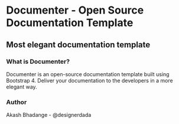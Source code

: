 # Documenter - Open Source Documentation Template

Most elegant documentation template
---

### What is Documenter?
Documenter is an open-source documentation template built using Bootstrap 4. Deliver your documentation to the developers in a more elegant way.

### Author
Akash Bhadange - @designerdada
